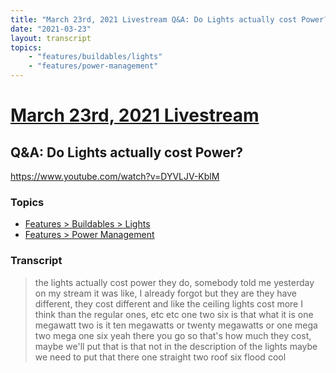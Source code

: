 ```yaml
---
title: "March 23rd, 2021 Livestream Q&A: Do Lights actually cost Power?"
date: "2021-03-23"
layout: transcript
topics:
    - "features/buildables/lights"
    - "features/power-management"
---
```

# [March 23rd, 2021 Livestream](../2021-03-23.md)
## Q&A: Do Lights actually cost Power?
https://www.youtube.com/watch?v=DYVLJV-KblM

### Topics
* [Features > Buildables > Lights](../topics/features/buildables/lights.md)
* [Features > Power Management](../topics/features/power-management.md)

### Transcript

> the lights actually cost power they do, somebody told me yesterday on my stream it was like, I already forgot but they are they have different, they cost different and like the ceiling lights cost more I think than the regular ones, etc etc one two six is that what it is one megawatt two is it ten megawatts or twenty megawatts or one mega two mega one six yeah there you go so that's how much they cost, maybe we'll put that is that not in the description of the lights maybe we need to put that there one straight two roof six flood cool
